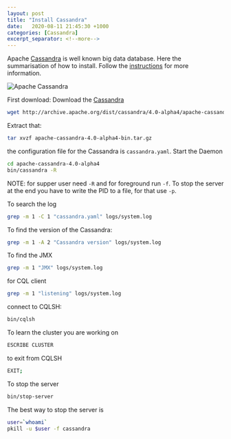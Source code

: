 ```yaml
---
layout: post
title: "Install Cassandra"
date:   2020-08-11 21:45:30 +1000
categories: [Cassandra]
excerpt_separator: <!--more-->
---
```


Apache [Cassandra](https://cassandra.apache.org) is well known big data database. Here the summarisation of how to install. Follow the [instructions](https://cassandra.apache.org/doc/latest/getting_started/installing.html) for more information.

![Apache Cassandra](https://cassandra.apache.org/img/cassandra_logo.png)
<!--more-->

First download:
Download the [Cassandra](https://cassandra.apache.org)
```bash
wget http://archive.apache.org/dist/cassandra/4.0-alpha4/apache-cassandra-4.0-alpha4-bin.tar.gz
```

Extract that:

```bash
tar xvzf apache-cassandra-4.0-alpha4-bin.tar.gz
```
the configuration file for the Cassandra is `cassandra.yaml`.
Start the Daemon

```bash
cd apache-cassandra-4.0-alpha4
bin/cassandra -R
```

NOTE: for supper user need `-R` and for foreground run `-f`. To stop the server at the end you have to write the PID to a file, for that use `-p`.

To search the log
```bash
grep -m 1 -C 1 "cassandra.yaml" logs/system.log
```

To find the version of the Cassandra:
```bash
grep -m 1 -A 2 "Cassandra version" logs/system.log
```

To find the JMX
```bash
grep -m 1 "JMX" logs/system.log
```

for CQL client
```bash
grep -m 1 "listening" logs/system.log
```

connect to CQLSH:
```bash
bin/cqlsh
```

To learn the cluster you are working on
```bash
ESCRIBE CLUSTER
```

to exit from CQLSH
```bash
EXIT;
```

To stop the server
```bash
bin/stop-server
```

The best way to stop the server is
```bash
user=`whoami`
pkill -u $user -f cassandra
```
